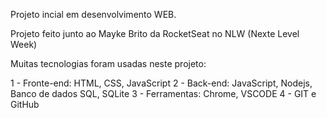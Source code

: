 Projeto incial em desenvolvimento WEB.

Projeto feito junto ao Mayke Brito da RocketSeat no NLW (Nexte Level Week)

Muitas tecnologias foram usadas neste projeto:

1 - Fronte-end: HTML, CSS, JavaScript
2 - Back-end: JavaScript, Nodejs, Banco de dados SQL, SQLite
3 - Ferramentas: Chrome, VSCODE
4 - GIT e GitHub


